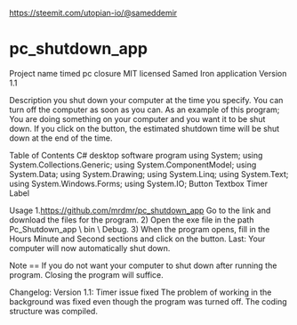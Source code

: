 https://steemit.com/utopian-io/@sameddemir
# pc_shutdown_app
Project name
timed pc closure
MIT licensed Samed Iron application
Version 1.1

Description
you shut down your computer at the time you specify.
You can turn off the computer as soon as you can.
As an example of this program; You are doing something on your computer and you want it to be shut down.
If you click on the button, the estimated shutdown time will be shut down at the end of the time.

Table of Contents
C# desktop software program
using System;
using System.Collections.Generic;
using System.ComponentModel;
using System.Data;
using System.Drawing;
using System.Linq;
using System.Text;
using System.Windows.Forms;
using System.IO;
Button
Textbox
Timer
Label

Usage
1.https://github.com/mrdmr/pc_shutdown_app Go to the link and download the files for the program.
2) Open the exe file in the path Pc_Shutdown_app \ bin \ Debug.
3) When the program opens, fill in the Hours Minute and Second sections and click on the button.
Last: Your computer will now automatically shut down.

Note == If you do not want your computer to shut down after running the program. Closing the program will suffice.

Changelog:
Version 1.1:
Timer issue fixed
The problem of working in the background was fixed even though the program was turned off.
The coding structure was compiled.
